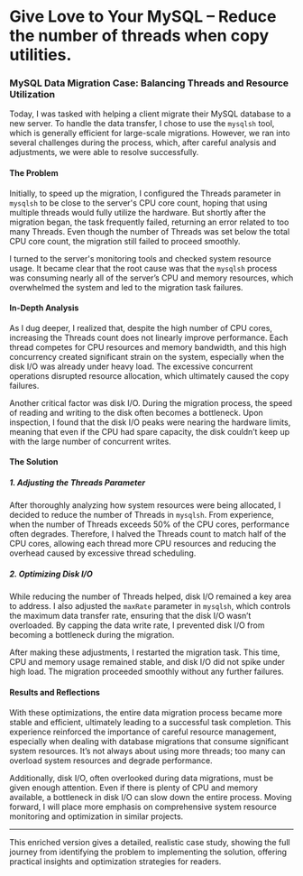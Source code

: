 # Give Love to Your MySQL – Reduce the number of threads when copy utilities.



### MySQL Data Migration Case: Balancing Threads and Resource Utilization

Today, I was tasked with helping a client migrate their MySQL database to a new server. To handle the data transfer, I chose to use the `mysqlsh` tool, which is generally efficient for large-scale migrations. However, we ran into several challenges during the process, which, after careful analysis and adjustments, we were able to resolve successfully.

#### The Problem

Initially, to speed up the migration, I configured the Threads parameter in `mysqlsh` to be close to the server's CPU core count, hoping that using multiple threads would fully utilize the hardware. But shortly after the migration began, the task frequently failed, returning an error related to too many Threads. Even though the number of Threads was set below the total CPU core count, the migration still failed to proceed smoothly.

I turned to the server's monitoring tools and checked system resource usage. It became clear that the root cause was that the `mysqlsh` process was consuming nearly all of the server’s CPU and memory resources, which overwhelmed the system and led to the migration task failures.

#### In-Depth Analysis

As I dug deeper, I realized that, despite the high number of CPU cores, increasing the Threads count does not linearly improve performance. Each thread competes for CPU resources and memory bandwidth, and this high concurrency created significant strain on the system, especially when the disk I/O was already under heavy load. The excessive concurrent operations disrupted resource allocation, which ultimately caused the copy failures.

Another critical factor was disk I/O. During the migration process, the speed of reading and writing to the disk often becomes a bottleneck. Upon inspection, I found that the disk I/O peaks were nearing the hardware limits, meaning that even if the CPU had spare capacity, the disk couldn’t keep up with the large number of concurrent writes.

#### The Solution

##### 1. Adjusting the Threads Parameter

After thoroughly analyzing how system resources were being allocated, I decided to reduce the number of Threads in `mysqlsh`. From experience, when the number of Threads exceeds 50% of the CPU cores, performance often degrades. Therefore, I halved the Threads count to match half of the CPU cores, allowing each thread more CPU resources and reducing the overhead caused by excessive thread scheduling.

##### 2. Optimizing Disk I/O

While reducing the number of Threads helped, disk I/O remained a key area to address. I also adjusted the `maxRate` parameter in `mysqlsh`, which controls the maximum data transfer rate, ensuring that the disk I/O wasn’t overloaded. By capping the data write rate, I prevented disk I/O from becoming a bottleneck during the migration.

After making these adjustments, I restarted the migration task. This time, CPU and memory usage remained stable, and disk I/O did not spike under high load. The migration proceeded smoothly without any further failures.

#### Results and Reflections

With these optimizations, the entire data migration process became more stable and efficient, ultimately leading to a successful task completion. This experience reinforced the importance of careful resource management, especially when dealing with database migrations that consume significant system resources. It’s not always about using more threads; too many can overload system resources and degrade performance.

Additionally, disk I/O, often overlooked during data migrations, must be given enough attention. Even if there is plenty of CPU and memory available, a bottleneck in disk I/O can slow down the entire process. Moving forward, I will place more emphasis on comprehensive system resource monitoring and optimization in similar projects.

------

This enriched version gives a detailed, realistic case study, showing the full journey from identifying the problem to implementing the solution, offering practical insights and optimization strategies for readers.
